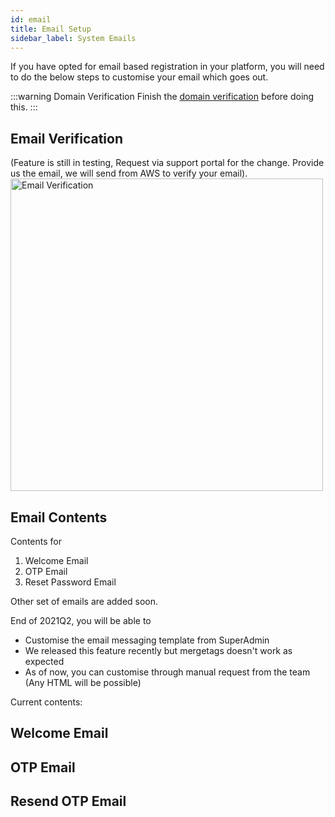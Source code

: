 ```yaml
---
id: email
title: Email Setup 
sidebar_label: System Emails 
---
```


If you have opted for email based registration in your platform, you will need to do the below steps to customise your email which goes out. 

:::warning Domain Verification
Finish the [domain verification](domain.md) before doing this. 
:::

## Email Verification 
 (Feature is still in testing, Request via support portal for the change. Provide us the email, we will send from AWS to verify your email).
<img src="/img/verify-email.png" alt="Email Verification" width="500"/>

## Email Contents
Contents for 
1. Welcome Email 
2. OTP Email 
3. Reset Password Email 
   
Other set of emails are added soon. 


End of 2021Q2, you will be able to 
- Customise the email messaging template from SuperAdmin
- We released this feature recently but mergetags doesn't work as expected
- As of now, you can customise through manual request from the team (Any HTML will be possible)

Current contents: 

## Welcome Email 


## OTP Email 


## Resend OTP Email 
